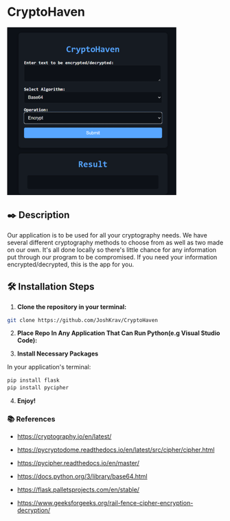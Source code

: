 # CryptoHaven

![Screen](./images/screen.png) 


## ✒️ Description

Our application is to be used for all your cryptography needs. We have several different cryptography methods to choose from as well as two made on our own. 
It's all done locally so there's little chance for any information put through our program to be compromised. If you need your information encrypted/decrypted, this is the app for you.

## 🛠 Installation Steps


   1. **Clone the repository in your terminal:**
   ```bash
   git clone https://github.com/JoshKrav/CryptoHaven
   ```
   
   2. **Place Repo In Any Application That Can Run Python(e.g Visual Studio Code):**

   3. **Install Necessary Packages**
      
   In your application's terminal:
   ```bash
   pip install flask
   pip install pycipher  
   ```

   4. **Enjoy!**

### 📚 References

-   https://cryptography.io/en/latest/

-   https://pycryptodome.readthedocs.io/en/latest/src/cipher/cipher.html

-   https://pycipher.readthedocs.io/en/master/

-   https://docs.python.org/3/library/base64.html

-   https://flask.palletsprojects.com/en/stable/

-   https://www.geeksforgeeks.org/rail-fence-cipher-encryption-decryption/

